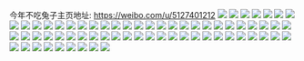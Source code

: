 今年不吃兔子主页地址: https://weibo.com/u/5127401212 
![](https://wx4.sinaimg.cn/mw2000/005B03hyly1h8swwnd357j30zk1hce3j.jpg) 
![](https://wx4.sinaimg.cn/mw2000/005B03hyly1h8swwlevmoj30xc1e0x5h.jpg) 
![](https://wx4.sinaimg.cn/mw2000/005B03hyly1h8swwmo8soj31hc0zkx2r.jpg) 
![](https://wx4.sinaimg.cn/mw2000/005B03hyly1h8swwo1mm5j30zk1hcx4t.jpg) 
![](https://wx4.sinaimg.cn/mw2000/005B03hyly1h8qscudoe6j316o1kw4qp.jpg) 
![](https://wx4.sinaimg.cn/mw2000/005B03hyly1h8qsdrn88dj32802yohdv.jpg) 
![](https://wx4.sinaimg.cn/mw2000/005B03hyly1h8am9z0jiej316o1kw7wh.jpg) 
![](https://wx4.sinaimg.cn/mw2000/005B03hyly1h8amaao86lj316o1kwkho.jpg) 
![](https://wx4.sinaimg.cn/mw2000/005B03hyly1h8amazrsrzj32c02c01kz.jpg) 
![](https://wx4.sinaimg.cn/mw2000/005B03hyly1h8ambtkh3sj316o1kwb29.jpg) 
![](https://wx4.sinaimg.cn/mw2000/005B03hyly1h8amcg5hnej32802yo1l3.jpg) 
![](https://wx4.sinaimg.cn/mw2000/005B03hyly1h8amchr98sj31721kwhdt.jpg) 
![](https://wx4.sinaimg.cn/mw2000/005B03hyly1h76g6jqkh4j32802yoe3w.jpg) 
![](https://wx4.sinaimg.cn/mw2000/005B03hyly1h76g6igcb6j316n1kwwkd.jpg) 
![](https://wx4.sinaimg.cn/mw2000/005B03hyly1h76g6kozj6j32c02c04qq.jpg) 
![](https://wx4.sinaimg.cn/mw2000/005B03hyly1h6z58ys5n6j316o1kw1ke.jpg) 
![](https://wx4.sinaimg.cn/mw2000/005B03hygy1h6qcrcvoqmj316o1kw47t.jpg) 
![](https://wx4.sinaimg.cn/mw2000/005B03hyly1h6gq692yp0j32c0340x6q.jpg) 
![](https://wx4.sinaimg.cn/mw2000/005B03hyly1h61ol0tqrkj32c02c0x6q.jpg) 
![](https://wx4.sinaimg.cn/mw2000/005B03hygy1h5zit80hh7j32c0340ha2.jpg) 
![](https://wx4.sinaimg.cn/mw2000/005B03hygy1h5zite8exxj32c0340qv8.jpg) 
![](https://wx4.sinaimg.cn/mw2000/005B03hygy1h5zitom1i2j32c03401l0.jpg) 
![](https://wx4.sinaimg.cn/mw2000/005B03hygy1h5ycsg8kqvj32c0340qv5.jpg) 
![](https://wx4.sinaimg.cn/mw2000/005B03hygy1h5ycsameg8j33402c0hcq.jpg) 
![](https://wx4.sinaimg.cn/mw2000/005B03hygy1h5ycsj6624j32c0340kjm.jpg) 
![](https://wx4.sinaimg.cn/mw2000/005B03hygy1h5ycsp9j5hj32bz30qu12.jpg) 
![](https://wx4.sinaimg.cn/mw2000/005B03hygy1h5vxbcsfitj31o02807wh.jpg) 
![](https://wx4.sinaimg.cn/mw2000/005B03hygy1h5vxc4z6wmj32c02c0u0y.jpg) 
![](https://wx4.sinaimg.cn/mw2000/005B03hygy1h5uskiggpuj32c0340dn7.jpg) 
![](https://wx4.sinaimg.cn/mw2000/005B03hygy1h5usk8de37j32c0340hdw.jpg) 
![](https://wx4.sinaimg.cn/mw2000/005B03hygy1h5usk448hgj32c03404qp.jpg) 
![](https://wx4.sinaimg.cn/mw2000/005B03hygy1h5uskc2ow1j32c03401kx.jpg) 
![](https://wx4.sinaimg.cn/mw2000/005B03hygy1h5uskgdmshj32c0340b29.jpg) 
![](https://wx4.sinaimg.cn/mw2000/005B03hygy1h5uskm7ttcj32c0340h4u.jpg) 
![](https://wx4.sinaimg.cn/mw2000/005B03hygy1h5ukoocd1aj32c03404qs.jpg) 
![](https://wx4.sinaimg.cn/mw2000/005B03hygy1h5ukot256ej32c03404qu.jpg) 
![](https://wx4.sinaimg.cn/mw2000/005B03hygy1h5ukowm6xhj32c0340kjo.jpg) 
![](https://wx4.sinaimg.cn/mw2000/005B03hygy1h5ukoknoimj32c0340kjn.jpg) 
![](https://wx4.sinaimg.cn/mw2000/005B03hygy1h5twyfzgkgj32c0340u0y.jpg) 
![](https://wx4.sinaimg.cn/mw2000/005B03hygy1h5twyl2hqdj32c0340u0y.jpg) 
![](https://wx4.sinaimg.cn/mw2000/005B03hygy1h5twymx0v8j32c0340hdv.jpg) 
![](https://wx4.sinaimg.cn/mw2000/005B03hygy1h5twyxn04fj32802yonl5.jpg) 
![](https://wx4.sinaimg.cn/mw2000/005B03hygy1h5twyjckwjj32c0340x6q.jpg) 
![](https://wx4.sinaimg.cn/mw2000/005B03hygy1h5twyr23guj31o02807tm.jpg) 
![](https://wx4.sinaimg.cn/mw2000/005B03hygy1h5twyhqlizj32c03407wi.jpg) 
![](https://wx4.sinaimg.cn/mw2000/005B03hygy1h5twyt70jlj32c0340u0y.jpg) 
![](https://wx4.sinaimg.cn/mw2000/005B03hygy1h5twyvlu7xj32c0340u0z.jpg) 
![](https://wx4.sinaimg.cn/mw2000/005B03hygy1h5t3t03zgkj32802yn4qp.jpg) 
![](https://wx4.sinaimg.cn/mw2000/005B03hygy1h5t3t1bpk8j32c03404qr.jpg) 
![](https://wx4.sinaimg.cn/mw2000/005B03hygy1h5t3t2xjqlj32c0340qv7.jpg) 
![](https://wx4.sinaimg.cn/mw2000/005B03hygy1h5t3swywgqj32802yo1l0.jpg) 
![](https://wx4.sinaimg.cn/mw2000/005B03hyly1h5fuuuuaxdj32802you0z.jpg) 
![](https://wx4.sinaimg.cn/mw2000/005B03hyly1h5fuuvzf9rj31o0280u0x.jpg) 
![](https://wx4.sinaimg.cn/mw2000/005B03hyly1h5fuuxj0dfj32c0340b2b.jpg) 
![](https://wx4.sinaimg.cn/mw2000/005B03hyly1h55go635kwj32802yonpj.jpg) 
![](https://wx4.sinaimg.cn/mw2000/005B03hyly1h55goqoq81j32c03401l0.jpg) 
![](https://wx4.sinaimg.cn/mw2000/005B03hyly1h537obrlclj32h5340e83.jpg) 
![](https://wx4.sinaimg.cn/mw2000/005B03hygy1h4pcmf4v0xj323i2spqv8.jpg) 
![](https://wx4.sinaimg.cn/mw2000/005B03hygy1h4pcmjnwglj32802yoe87.jpg) 
![](https://wx4.sinaimg.cn/mw2000/005B03hygy1h4pcmd4pu8j32802you0z.jpg) 
![](https://wx4.sinaimg.cn/mw2000/005B03hygy1h4pcmoua66j32802yox6v.jpg) 
![](https://wx4.sinaimg.cn/mw2000/005B03hyly1h4k6j46otvj32c02c0000.jpg) 
![](https://wx4.sinaimg.cn/mw2000/005B03hyly1h4k6j6j1k0j327z2y5e83.jpg) 
![](https://wx4.sinaimg.cn/mw2000/005B03hyly1h4k6j7thrlj316n1kwe81.jpg) 
![](https://wx4.sinaimg.cn/mw2000/005B03hyly1h4k6j2uwzpj32c0340qv6.jpg) 
![](https://wx4.sinaimg.cn/mw2000/005B03hyly1h4k6i868qkj32c0340hdv.jpg) 
